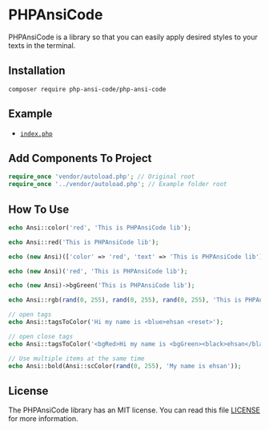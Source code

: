 # PHPAnsiCode
PHPAnsiCode is a library so that you can easily apply desired styles to your texts in the terminal.

## Installation
```
composer require php-ansi-code/php-ansi-code
```

## Example
* [`index.php`](https://github.com/ehsan-shahbakhsh/PHPAnsiCode/example/index.php)

## Add Components To Project
```php
require_once 'vendor/autoload.php'; // Original root
require_once '../vendor/autoload.php'; // Example folder root
```

## How To Use
```php
echo Ansi::color('red', 'This is PHPAnsiCode lib');
```
```php
echo Ansi::red('This is PHPAnsiCode lib');
```
```php
echo (new Ansi)(['color' => 'red', 'text' => 'This is PHPAnsiCode lib']);
```
```php
echo (new Ansi)('red', 'This is PHPAnsiCode lib');
```
```php
echo (new Ansi)->bgGreen('This is PHPAnsiCode lib');
```
```php
echo Ansi::rgb(rand(0, 255), rand(0, 255), rand(0, 255), 'This is PHPAnsiCode lib');
```
```php
// open tags
echo Ansi::tagsToColor('Hi my name is <blue>ehsan <reset>');
```
```php
// open close tags
echo Ansi::tagsToColor('<bgRed>Hi my name is <bgGreen><black>ehsan</black></bgGreen></bgRed>', true);
```
```php
// Use multiple items at the same time
echo Ansi::bold(Ansi::scColor(rand(0, 255), 'My name is ehsan'));
```


## License
The PHPAnsiCode library has an MIT license. You can read this file [LICENSE](LICENSE) for more information.
